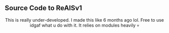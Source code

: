 ## Source Code to ReAlSv1

<p align="center">This is really under-developed. I made this like 6 months ago lol. Free to use idgaf what u do with it. It relies on modules heavily 💀</p>
